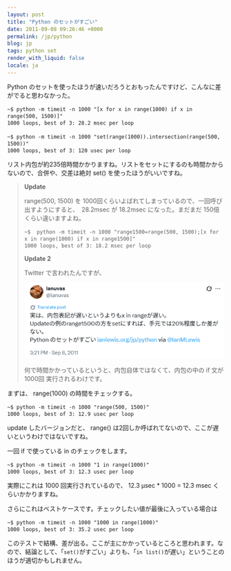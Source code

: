 ```yaml
---
layout: post
title: "Python のセットがすごい"
date: 2011-09-08 09:26:46 +0000
permalink: /jp/python
blog: jp
tags: python set
render_with_liquid: false
locale: ja
---
```


Python のセットを使ったほうが速いだろうとおもったんですけど、こんなに差がでると思わなかった。

```text
~$ python -m timeit -n 1000 "[x for x in range(1000) if x in range(500, 1500)]"
1000 loops, best of 3: 28.2 msec per loop

~$ python -m timeit -n 1000 "set(range(1000)).intersection(range(500, 1500))"
1000 loops, best of 3: 120 usec per loop
```

リスト内包が約235倍時間かかりますね。リストをセットにするのも時間かからないので、合併や、交差は絶対 set() を使ったほうがいいですね。

> **Update**
>
> range(500, 1500) を 1000回くらいよばれてしまっているので、一回呼び出すようにすると、　28.2msec が
> 18.2msec になった。まだまだ 150倍くらい違いますよね。
>
> ```text
> ~$  python -m timeit -n 1000 "range1500=range(500, 1500);[x for x in range(1000) if x in range1500]"
> 1000 loops, best of 3: 18.2 msec per loop
> ```
>
> **Update 2**
>
> Twitter で言われたんですが、
>
> [![実は、内包表記が遅いというよりもx in rangeが遅い。Updateの例のrange1500の方をsetにすれば、手元では20%程度しか差がない。Python のセットがすごい http://ianlewis.org/jp/python via @IanMLewis](/assets/images/2011-09-08-python/lanuvas_111685587819429889.png)](https://x.com/lanuvas/status/111685587819429889)
>
> 何で時間かかっているというと、内包自体ではなくて、内包の中の if 文が 1000回 実行されるわけです。

まずは、 range(1000) の時間をチェックする。

```text
~$ python -m timeit -n 1000 "range(500, 1500)"
1000 loops, best of 3: 12.9 usec per loop
```

update したバージョンだと、 range() は2回しか呼ばれてないので、ここが遅いというわけではないですね。

一回 if で使っている in のチェックをします。

```text
~$ python -m timeit -n 1000 "1 in range(1000)"
1000 loops, best of 3: 12.3 usec per loop
```

実際にこれは 1000 回実行されているので、 12.3 µsec \* 1000 = 12.3 msec くらいかかりますね。

さらにこれはベストケースです。チェックしたい値が最後に入っている場合は

```text
~$ python -m timeit -n 1000 "1000 in range(1000)"
1000 loops, best of 3: 35.2 usec per loop
```

このテストで結構、差が出る。ここが主にかかっているところと思われます。なので、結論として、「`set()`がすごい」よりも、「`in list()`が遅い」ということのほうが適切かもしれません。
